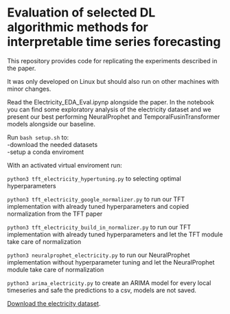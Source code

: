 # Evaluation of selected DL algorithmic methods for interpretable time series forecasting

This repository provides code for replicating the experiments described in the paper. 

It was only developed on Linux but should also run on other machines with minor changes.

Read the Electricity_EDA_Eval.ipynp alongside the paper.
In the notebook you can find some exploratory analysis of the electricity dataset and we present 
our best performing NeuralProphet and TemporalFusinTransformer models alongside our baseline.


Run `bash setup.sh` to:  
  -download the needed datasets  
  -setup a conda enviroment  

  
  
With an activated virtual enviroment run:

`python3 tft_electricity_hypertuning.py` to selecting optimal hyperparameters  

`python3 tft_electricity_google_normalizer.py` to run our TFT implementation with already tuned hyperparameters and copied normalization from the TFT paper  

`python3 tft_electricity_build_in_normalizer.py` to run our TFT implementation with already tuned hyperparameters and let the TFT module take care of normalization  

`python3 neuralprophet_electricity.py` to run our NeuralProphet implementation without hyperparameter tuning and let the NeuralProphet module take care of normalization  

`python3 arima_electricity.py` to create an ARIMA model for every local timeseries and safe the predictions to a csv, models are not saved.  


[Download the electricity dataset](https://archive.ics.uci.edu/ml/machine-learning-databases/00321/LD2011_2014.txt.zip).

